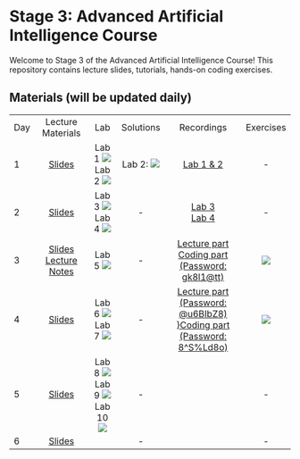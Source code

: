 # Stage 3: Advanced Artificial Intelligence Course 
Welcome to Stage 3 of the Advanced Artificial Intelligence Course! 
This repository contains lecture slides, tutorials, hands-on coding exercises.

## Materials (will be updated daily)

<table>
<tr>
    <td>Day</td>
    <td align="center">Lecture Materials</td>
    <td align="center">Lab</td>
    <td align="center">Solutions</td>
    <td align="center">Recordings</td>
    <td align="center">Exercises</td>
  </tr>
  <tr>
    <td>1</td>
    <td align="center"><a href="https://drive.google.com/file/d/1iKHG4bJRS4AQOpQjUeZN8Nlnn6Wq1TbD/view?usp=sharing">Slides</a></td>
    <td align="center">
      Lab 1 <a href="https://colab.research.google.com/drive/1ZVcPLTEnVLh4emltf31j0oefwB0Y0lgy?usp=sharing"><img src="https://colab.research.google.com/assets/colab-badge.svg"></a><br>
      Lab 2 <a href="https://colab.research.google.com/drive/1DM05xxA04dwOvfLNXn_25PJlzRh6kNP2?usp=sharing"><img src="https://colab.research.google.com/assets/colab-badge.svg"></a>
    </td>
    <td align="center">
      Lab 2: <a href="https://colab.research.google.com/drive/1YV02T4LLJByeix9J7H8dMAz3JbsMrvCG?usp=sharing"><img src="https://colab.research.google.com/assets/colab-badge.svg"></a>
    </td>
    <td align="center"><a href="https://www.youtube.com/watch?v=n8gslNVYXXA">Lab 1 & 2 </a></td>
    <td align="center">-</td>
  </tr>

    
  <tr>
    <td>2</td>
    <td align="center"><a href="https://drive.google.com/file/d/1si-pgbTiRyZFd7pN9zWqgySJC_Bu7K9U/view?usp=sharing">Slides</a></td>
    <td align="center">
      Lab 3 <a href="https://colab.research.google.com/drive/1RVJgtWMy9rwEJtuQMy4OTEL3xyILWcHr?usp=sharing"><img src="https://colab.research.google.com/assets/colab-badge.svg"></a><br>
      Lab 4 <a href="https://colab.research.google.com/drive/1w7gDnTj_Zp-aRN9yEaFJuCbSvi4gNY9Q?usp=sharing"><img src="https://colab.research.google.com/assets/colab-badge.svg"></a>
    </td>
    <td align="center">-
    </td>
    <td align="center">
    <a href="https://youtu.be/awt7qBOD3us">Lab 3</a><br>
    <a href="https://youtu.be/AF0jQfiSQ0Y">Lab 4</a>
    </td>
    <td align="center">-</td>
  </tr>

    
  <tr>
    <td>3</td>
    <td align="center">
        <a href="https://drive.google.com/file/d/1si-pgbTiRyZFd7pN9zWqgySJC_Bu7K9U/view?usp=sharing">Slides</a><br>
        <a href="https://drive.google.com/file/d/1fk_XDvWD2LdLazvE6Zq4J7Ujsz4bzHJX/view?usp=sharing">Lecture Notes</a>
    </td>
    <td align="center">
      Lab 5 <a href="https://colab.research.google.com/drive/1ndbfYoPDI5QeqWCrfsjhE7EZbqxRfVOA?usp=sharing"><img src="https://colab.research.google.com/assets/colab-badge.svg"></a><br>
    </td>
    <td align="center">-
    </td>
    <td align="center">
    <a href="https://youtu.be/YjSe7RMXIkU">Lecture part</a><br>
    <a href="https://kaust.zoom.us/rec/share/LVwlV5UKGxneNwqSyeaGA3pwee-qvVLYeiAk1VLf-LUlDMz6udLlkTwn7I11t94f.FsfFOMnVbcYGlOx1">Coding part (Password: gk8l1@tt) </a>
   <td align="center"><a href="https://colab.research.google.com/drive/1XfpJXfCQJaLq_7q4QJNW4sGS03pYSEMd?usp=sharing"><img src="https://colab.research.google.com/assets/colab-badge.svg"></a></td>
  </tr>

<tr>
    <td>4</td>
    <td align="center">
        <a href="https://drive.google.com/file/d/19le6cU_zXn8baUnDJx6u19e7Asfel8P5/view?usp=sharing">Slides</a><br>
    </td>
    <td align="center">
      Lab 6 <a href="https://colab.research.google.com/drive/12bZhcX3mbVJzpxYkFVI46ciK0yCPCtm_?usp=sharing"><img src="https://colab.research.google.com/assets/colab-badge.svg"></a><br>
      Lab 7 <a href="https://colab.research.google.com/drive/1XhX6IiVaYcaOTQt2CI-RuPGRbXY0gm8u?usp=sharing"><img src="https://colab.research.google.com/assets/colab-badge.svg"></a><br>
    </td>
    <td align="center">-
    </td>
    <td align="center">
    <a href="https://kaust.zoom.us/rec/share/jznHEciS9fRfI4Cf9FZEyMl06PhxyEdIjbc1dGPQ_Ly3BloQGEw_YH99I9OwXd4D.bBYLeKPztfXxvuj2">Lecture part (Password: @u6BIbZ8) </a><br>
    <a href="https://kaust.zoom.us/rec/share/HlPda1yW1uwAHtvlOmj2wGnco4ik-k_Zi09BSzqlAWzybOVPOnLAMgwZET7TlQXH.BcRb9MeRMVxWf2MP">}Coding part (Password: 8^S%Ld8o) </a>
   <td align="center">
    <a href="https://colab.research.google.com/drive/1KO1ZrcUSyS3rbikjRAsiZY7FoBb8FWti?usp=sharing"><img src="https://colab.research.google.com/assets/colab-badge.svg"></a><br>   
   </td>
  </tr>

 <tr>
    <td>5</td>
    <td align="center">
        <a href="https://drive.google.com/file/d/1PXgr-xukW3Lfq_VioBSqMXnjYqe8D0ZB/view?usp=sharing">Slides</a><br>
    </td>
    <td align="center">
      Lab 8 <a href="https://colab.research.google.com/drive/1dgsJsgN-RZZQX6nYHShMgUg-nRSsfdmV?usp=sharing"><img src="https://colab.research.google.com/assets/colab-badge.svg"></a><br>
      Lab 9 <a href="https://colab.research.google.com/drive/11NSveQRy8BO9gK8P4gxREnzOHj_Jwh8G?usp=sharing"><img src="https://colab.research.google.com/assets/colab-badge.svg"></a><br>
      Lab 10 <a href="https://colab.research.google.com/drive/1cAMwsuZF7fAuE8SloxDnSxRVytcJ7NB8?usp=sharing"><img src="https://colab.research.google.com/assets/colab-badge.svg"></a><br>
    </td>
    <td align="center">-
    </td>
    <td align="center">
    <a href=""</a>
    <a href=""</a>
   <td align="center">-</td>
  </tr>

   <tr>
    <td>6</td>
    <td align="center">
        <a href="">Slides</a><br>
    </td>
    <td align="center">
      </a><br>
    </td>
    <td align="center">-
    </td>
    <td align="center">
    <a href=""</a>
    <a href=""</a>
   <td align="center">-</td>
  </tr>
    
  
</table>
